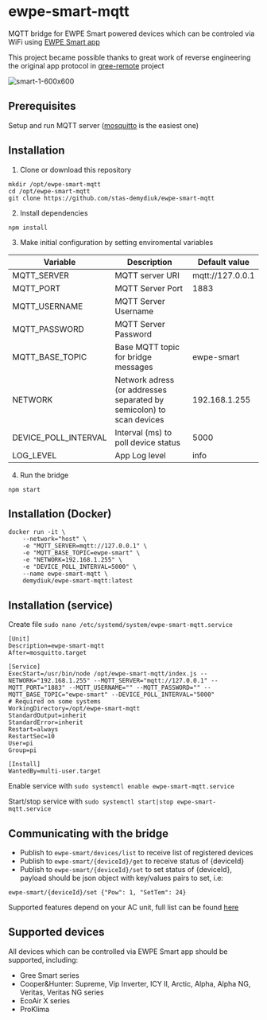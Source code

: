 # ewpe-smart-mqtt
MQTT bridge for EWPE Smart powered devices which can be controled via WiFi using [EWPE Smart app](https://play.google.com/store/apps/details?id=com.gree.ewpesmart)

This project became possible thanks to great work of reverse engineering the original app protocol in [gree-remote](https://github.com/tomikaa87/gree-remote) project

![smart-1-600x600](https://user-images.githubusercontent.com/2734836/49315058-11f16e00-f4f5-11e8-84f5-81dc9cd813f0.jpg)

## Prerequisites

Setup and run MQTT server ([mosquitto](https://mosquitto.org/) is the easiest one)

## Installation

1. Clone or download this repository
```
mkdir /opt/ewpe-smart-mqtt
cd /opt/ewpe-smart-mqtt
git clone https://github.com/stas-demydiuk/ewpe-smart-mqtt
```
2. Install dependencies
```
npm install
```
3. Make initial configuration by setting enviromental variables

| Variable | Description | Default value |
| --- | --- | --- |
| MQTT_SERVER |MQTT server URI|mqtt://127.0.0.1|
| MQTT_PORT |MQTT Server Port|1883
| MQTT_USERNAME |MQTT Server Username|
| MQTT_PASSWORD |MQTT Server Password|
| MQTT_BASE_TOPIC |Base MQTT topic for bridge messages|ewpe-smart
| NETWORK |Network adress (or addresses separated by semicolon) to scan devices |192.168.1.255
| DEVICE_POLL_INTERVAL |Interval (ms) to poll device status|5000
| LOG_LEVEL |App Log level|info

4. Run the bridge
```
npm start
```

## Installation (Docker)

```
docker run -it \
    --network="host" \
    -e "MQTT_SERVER=mqtt://127.0.0.1" \
    -e "MQTT_BASE_TOPIC=ewpe-smart" \
    -e "NETWORK=192.168.1.255" \
    -e "DEVICE_POLL_INTERVAL=5000" \
    --name ewpe-smart-mqtt \
    demydiuk/ewpe-smart-mqtt:latest
```

## Installation (service)
Create file
`sudo nano /etc/systemd/system/ewpe-smart-mqtt.service`
```
[Unit]
Description=ewpe-smart-mqtt
After=mosquitto.target

[Service]
ExecStart=/usr/bin/node /opt/ewpe-smart-mqtt/index.js --NETWORK="192.168.1.255" --MQTT_SERVER="mqtt://127.0.0.1" --MQTT_PORT="1883" --MQTT_USERNAME="" --MQTT_PASSWORD="" --MQTT_BASE_TOPIC="ewpe-smart" --DEVICE_POLL_INTERVAL="5000" 
# Required on some systems
WorkingDirectory=/opt/ewpe-smart-mqtt
StandardOutput=inherit
StandardError=inherit
Restart=always
RestartSec=10
User=pi
Group=pi

[Install]
WantedBy=multi-user.target
```

Enable service with `sudo systemctl enable ewpe-smart-mqtt.service`

Start/stop service with `sudo systemctl start|stop ewpe-smart-mqtt.service`

## Communicating with the bridge

- Publish to `ewpe-smart/devices/list` to receive list of registered devices
- Publish to `ewpe-smart/{deviceId}/get` to receive status of {deviceId}
- Publish to `ewpe-smart/{deviceId}/set` to set status of {deviceId}, payload should be json object with key/values pairs to set, i.e:
```
ewpe-smart/{deviceId}/set {"Pow": 1, "SetTem": 24}
```

Supported features depend on your AC unit, full list can be found [here ](https://github.com/tomikaa87/gree-remote#reading-status-of-a-device)

## Supported devices
All devices which can be controlled via EWPE Smart app should be supported, including:

- Gree Smart series
- Cooper&Hunter: Supreme, Vip Inverter, ICY II, Arctic, Alpha, Alpha NG, Veritas, Veritas NG series
- EcoAir X series
- ProKlima
